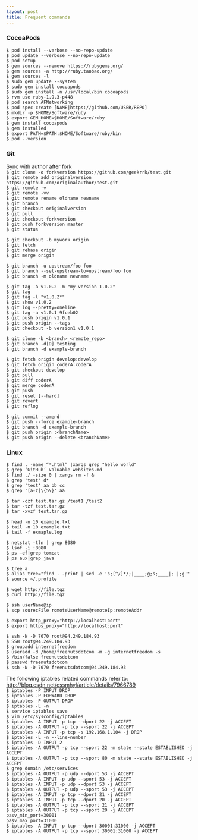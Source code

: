 ```yaml
---
layout: post
title: Frequent commands
---
```


### CocoaPods
`$ pod install --verbose --no-repo-update`  
`$ pod update --verbose --no-repo-update`  
`$ pod setup`  
`$ gem sources --remove https://rubygems.org/`  
`$ gem sources -a http://ruby.taobao.org/`  
`$ gem sources -l`  
`$ sudo gem update --system`  
`$ sudo gem install cocoapods`  
`$ sudo gem install -n /usr/local/bin cocoapods`  
`$ rvm use ruby-1.9.3-p448`  
`$ pod search AFNetworking`  
`$ pod spec create [NAME|https://github.com/USER/REPO]`  
`$ mkdir -p $HOME/Software/ruby`  
`$ export GEM_HOME=$HOME/Software/ruby`  
`$ gem install cocoapods`  
`$ gem installed`  
`$ export PATH=$PATH:$HOME/Software/ruby/bin`  
`$ pod --version`  

### Git
Sync with author after fork  
`$ git clone -o forkversion https://github.com/geekrrk/test.git`  
`$ git remote add originalversion https://github.com/originalauthor/test.git`  
`$ git remote -v`  
`$ git remote -vv`  
`$ git remote rename oldname newname`  
`$ git branch`  
`$ git checkout originalversion`  
`$ git pull`  
`$ git checkout forkversion`  
`$ git push forkversion master`  
`$ git status`  

`$ git checkout -b mywork origin`  
`$ git fetch`  
`$ git rebase origin`  
`$ git merge origin`  

`$ git branch -u upstream/foo foo`  
`$ git branch --set-upstream-to=upstream/foo foo`  
`$ git branch -m oldname newname`  

`$ git tag -a v1.0.2 -m "my version 1.0.2"`  
`$ git tag`  
`$ git tag -l "v1.0.2*"`  
`$ git show v1.0.2`  
`$ git log --pretty=oneline`  
`$ git tag -a v1.0.1 9fceb02`  
`$ git push origin v1.0.1`  
`$ git push origin --tags`  
`$ git checkout -b version1 v1.0.1`  

`$ git clone -b <branch> <remote_repo>`  
`$ git branch -d[D] testing`  
`$ git branch -d example-branch`  

`$ git fetch origin develop:develop`  
`$ git fetch origin coderA:coderA`  
`$ git checkout develop`  
`$ git pull`  
`$ git diff coderA`  
`$ git merge coderA`  
`$ git push`  
`$ git reset [--hard]`  
`$ git revert`  
`$ git reflog`  

`$ git commit --amend`  
`$ git push --force example-branch`  
`$ git branch -d example-branch`  
`$ git push origin :<branchName>`  
`$ git push origin --delete <branchName>`  

### Linux
`$ find . -name “*.html” |xargs grep "hello world"`  
`$ grep ‘GitHub’ Valuable websites.md`  
`$ find ./ -size 0 | xargs rm -f &`  
`$ grep 'test' d*`  
`$ grep 'test' aa bb cc`  
`$ grep '[a-z]\{5\}' aa`  

`$ tar -czf test.tar.gz /test1 /test2`  
`$ tar -tzf test.tar.gz`  
`$ tar -xvzf test.tar.gz`  

`$ head -n 10 example.txt`  
`$ tail -n 10 example.txt`  
`$ tail -f exmaple.log`  

`$ netstat -tln | grep 8080`  
`$ lsof -i :8080`  
`$ ps –ef|grep tomcat`  
`$ ps aux|grep java`  

`$ tree a`  
`$ alias tree="find . -print | sed -e 's;[^/]*/;|____;g;s;____|; |;g'"`  
`$ source ~/.profile`  

`$ wget http://file.tgz`  
`$ curl http://file.tgz`  

`$ ssh userName@ip`  
`$ scp sourecFile romoteUserName@remoteIp:remoteAddr`  

`$ export http_proxy="http://localhost:port"`  
`$ export https_proxy="http://localhost:port"`  

`$ ssh -N -D 7070 root@94.249.184.93`  
`$ SSH root@94.249.184.93`  
`$ groupadd internetfreedom`  
`$ useradd -d /home/freenutsdotcom -m -g internetfreedom -s`    
`$ /bin/false freenutsdotcom`  
`$ passwd freenutsdotcom`  
`$ ssh -N -D 7070 freenutsdotcom@94.249.184.93`  

The following iptables related commands refer to: <http://blog.csdn.net/cssmhyl/article/details/7966789>  
`$ iptables -P INPUT DROP`  
`$ iptables -P FORWARD DROP`  
`$ iptables -P OUTPUT DROP`  
`$ iptables -L -n`  
`$ service iptables save`  
`$ vim /etc/sysconfig/iptables`  
`$ iptables -A INPUT -p tcp --dport 22 -j ACCEPT`  
`$ iptables -A OUTPUT -p tcp --sport 22 -j ACCEPT`  
`$ iptables -A INPUT -p tcp -s 192.168.1.104 -j DROP`  
`$ iptables -L -n --line-number`  
`$ iptables -D INPUT 2`  
`$ iptables -A OUTPUT -p tcp --sport 22 -m state --state ESTABLISHED -j ACCEPT`  
`$ iptables -A OUTPUT -p tcp --sport 80 -m state --state ESTABLISHED -j ACCEPT`  
`$ grep domain /etc/services`  
`$ iptables -A OUTPUT -p udp --dport 53 -j ACCEPT`  
`$ iptables -A INPUT -p udp --sport 53 -j ACCEPT`  
`$ iptables -A INPUT -p udp --dport 53 -j ACCEPT`  
`$ iptables -A OUTPUT -p udp --sport 53 -j ACCEPT`  
`$ iptables -A INPUT -p tcp --dport 21 -j ACCEPT`  
`$ iptables -A INPUT -p tcp --dport 20 -j ACCEPT`  
`$ iptables -A OUTPUT -p tcp --sport 21 -j ACCEPT`  
`$ iptables -A OUTPUT -p tcp --sport 20 -j ACCEPT`  
`pasv_min_port=30001`  
`pasv_max_port=31000`  
`$ iptables -A INPUT -p tcp --dport 30001:31000 -j ACCEPT`  
`$ iptables -A OUTPUT -p tcp --sport 30001:31000 -j ACCEPT`  
